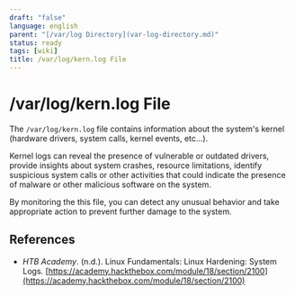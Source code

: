 ```yaml
---
draft: "false"
language: english
parent: "[/var/log Directory](var-log-directory.md)"
status: ready
tags: [wiki]
title: /var/log/kern.log File
---
```


# /var/log/kern.log File

The `/var/log/kern.log` file contains information about the system's kernel (hardware drivers, system calls, kernel events, etc...).

Kernel logs can reveal the presence of vulnerable or outdated drivers, provide insights about system crashes, resource limitations, identify suspicious system calls or other activities that could indicate the presence of malware or other malicious software on the system.

By monitoring the this file, you can detect any unusual behavior and take appropriate action to prevent further damage to the system.

## References

- _HTB Academy_. (n.d.). <span class="reference-title">Linux Fundamentals: Linux Hardening: System Logs</span>. [https://academy.hackthebox.com/module/18/section/2100](https://academy.hackthebox.com/module/18/section/2100)
